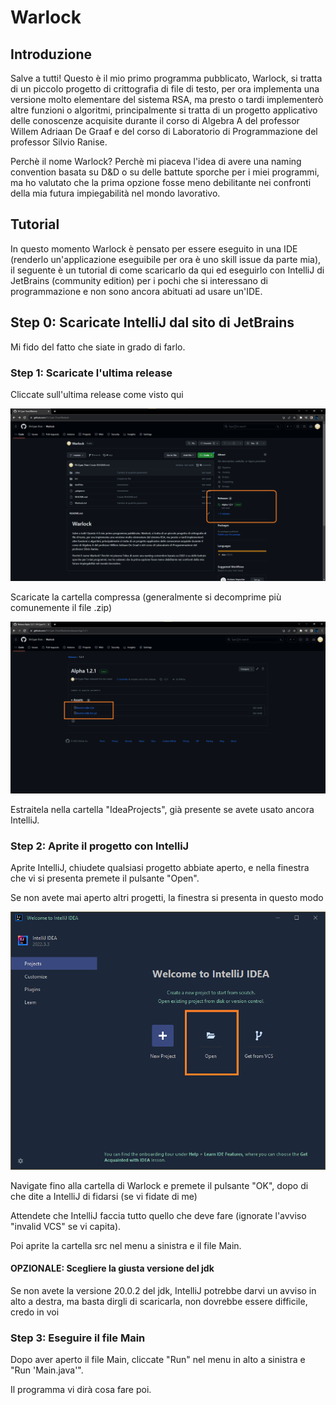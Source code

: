 # Warlock

## Introduzione

Salve a tutti! Questo è il mio primo programma pubblicato, Warlock, si tratta di un piccolo progetto di crittografia di file di testo, per ora implementa una versione molto elementare del sistema RSA, ma presto o tardi implementerò altre funzioni o algoritmi, principalmente si tratta di un progetto applicativo delle conoscenze acquisite durante il corso di Algebra A del professor Willem Adriaan De Graaf e del corso di Laboratorio di Programmazione del professor Silvio Ranise.

Perchè il nome Warlock? Perchè mi piaceva l'idea di avere una naming convention basata su D&D o su delle battute sporche per i miei programmi, ma ho valutato che la prima opzione fosse meno debilitante nei confronti della mia futura impiegabilità nel mondo lavorativo.

## Tutorial

In questo momento Warlock è pensato per essere eseguito in una IDE (renderlo un'applicazione eseguibile per ora è uno skill issue da parte mia), il seguente è un tutorial di come scaricarlo da qui ed eseguirlo con IntelliJ di JetBrains (community edition) per i pochi che si interessano di programmazione e non sono ancora abituati ad usare un'IDE.

## Step 0: Scaricate IntelliJ dal sito di JetBrains

Mi fido del fatto che siate in grado di farlo.

### Step 1: Scaricate l'ultima release

Cliccate sull'ultima release come visto qui

![](Tutorial/TUTORIAL1.png?raw=true)

Scaricate la cartella compressa (generalmente si decomprime più comunemente il file .zip)

![](Tutorial/TUTORIAL2.png?raw=true)

Estraitela nella cartella "IdeaProjects", già presente se avete usato ancora IntelliJ.

### Step 2: Aprite il progetto con IntelliJ

Aprite IntelliJ, chiudete qualsiasi progetto abbiate aperto, e nella finestra che vi si presenta premete il pulsante "Open".

Se non avete mai aperto altri progetti, la finestra si presenta in questo modo

![](Tutorial/TUTORIAL3.png?raw=true)

Navigate fino alla cartella di Warlock e premete il pulsante "OK", dopo di che dite a IntelliJ di fidarsi (se vi fidate di me)

Attendete che IntelliJ faccia tutto quello che deve fare (ignorate l'avviso "invalid VCS" se vi capita). 

Poi aprite la cartella src nel menu a sinistra e il file Main.

#### OPZIONALE: Scegliere la giusta versione del jdk

Se non avete la versione 20.0.2 del jdk, IntelliJ potrebbe darvi un avviso in alto a destra, ma basta dirgli di scaricarla, non dovrebbe essere difficile, credo in voi

### Step 3: Eseguire il file Main

Dopo aver aperto il file Main, cliccate "Run" nel menu in alto a sinistra e "Run 'Main.java'".

Il programma vi dirà cosa fare poi.
